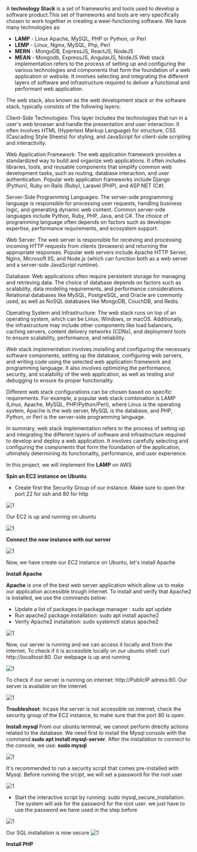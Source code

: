 
A **technology Stack** is a set of frameworks and tools used to develop a software product.This set of frameworks and tools are very specifically chosen to work together in creating a weel-functioning software. We have many technologies as:
- **LAMP** - Linux Apache, MySQL, PHP or Python, or Perl
- **LEMP** - Linux, Nginx, MySQL, Php, Perl
- **MERN** - MongoDB, ExpressJS, ReactJS, NodeJS
- **MEAN** - Mongodb, ExpressJS, AngularJS, NodeJS
Web stack implementation refers to the process of setting up and configuring the various technologies and components that form the foundation of a web application or website. It involves selecting and integrating the different layers of software and infrastructure required to deliver a functional and performant web application.

The web stack, also known as the web development stack or the software stack, typically consists of the following layers:

Client-Side Technologies: This layer includes the technologies that run in a user's web browser and handle the presentation and user interaction. It often involves HTML (Hypertext Markup Language) for structure, CSS (Cascading Style Sheets) for styling, and JavaScript for client-side scripting and interactivity.

Web Application Framework: The web application framework provides a standardized way to build and organize web applications. It often includes libraries, tools, and reusable components that simplify common web development tasks, such as routing, database interaction, and user authentication. Popular web application frameworks include Django (Python), Ruby on Rails (Ruby), Laravel (PHP), and ASP.NET (C#).

Server-Side Programming Languages: The server-side programming language is responsible for processing user requests, handling business logic, and generating dynamic web content. Common server-side languages include Python, Ruby, PHP, Java, and C#. The choice of programming language often depends on factors such as developer expertise, performance requirements, and ecosystem support.

Web Server: The web server is responsible for receiving and processing incoming HTTP requests from clients (browsers) and returning the appropriate responses. Popular web servers include Apache HTTP Server, Nginx, Microsoft IIS, and Node.js (which can function both as a web server and a server-side JavaScript runtime).

Database: Web applications often require persistent storage for managing and retrieving data. The choice of database depends on factors such as scalability, data modeling requirements, and performance considerations. Relational databases like MySQL, PostgreSQL, and Oracle are commonly used, as well as NoSQL databases like MongoDB, CouchDB, and Redis.

Operating System and Infrastructure: The web stack runs on top of an operating system, which can be Linux, Windows, or macOS. Additionally, the infrastructure may include other components like load balancers, caching servers, content delivery networks (CDNs), and deployment tools to ensure scalability, performance, and reliability.

Web stack implementation involves installing and configuring the necessary software components, setting up the database, configuring web servers, and writing code using the selected web application framework and programming language. It also involves optimizing the performance, security, and scalability of the web application, as well as testing and debugging to ensure its proper functionality.

Different web stack configurations can be chosen based on specific requirements. For example, a popular web stack combination is LAMP (Linux, Apache, MySQL, PHP/Python/Perl), where Linux is the operating system, Apache is the web server, MySQL is the database, and PHP, Python, or Perl is the server-side programming language.

In summary, web stack implementation refers to the process of setting up and integrating the different layers of software and infrastructure required to develop and deploy a web application. It involves carefully selecting and configuring the components that form the foundation of the application, ultimately determining its functionality, performance, and user experience.



In this project, we will implement the **LAMP** on AWS

**Spin an EC2 instance on Ubuntu**

 - Create first the Security Group of our instance. Make sure to open the port 22 for ssh and 80 for http
 
![1](https://github.com/adrydry/Cloud_Devops_Projects2023/assets/102819001/3b20baa1-aabb-4475-bcc4-910a2cb2c064)

Our EC2 is up and running on ubuntu

![1](https://github.com/adrydry/Cloud_Devops_Projects2023/assets/102819001/6c54561c-5f90-49da-aa10-d49cbf54a5ed)

**Connect the new instance with our server**

![1](https://github.com/adrydry/Cloud_Devops_Projects2023/assets/102819001/3ccf4423-fafe-4904-81bf-d7f3f12da4d2)

Now, we have create our EC2 instance on Ubuntu, let's install Apache

**Install Apache**

**Apache** is one of the best web server application which allow us to make our application accessible trough internet. To install and verify that Apache2 is installed, we use the commands below:
- Update a list of packages in package manager : sudo apt update
- Run apache2 package installation: sudo apt install apache2
- Verify Apache2 installation: sudo systemctl status apache2

![1](https://github.com/adrydry/Cloud_Devops_Projects2023/assets/102819001/07648063-b529-4357-ba88-55b19cde30b2)

Now, our server is running and we can access it locally and from the internet.
To check if it is accessible locally on our ubuntu shell: curl http://localhost:80. Our webpage is up and running

![1](https://github.com/adrydry/Cloud_Devops_Projects2023/assets/102819001/dc995f65-570a-4779-b804-c28d60295413)

To check if our server is running on internet: http://PublicIP adress:80. Our server is available on the internet

![1](https://github.com/adrydry/Cloud_Devops_Projects2023/assets/102819001/4f12b7d6-c374-4ecd-a31d-fa3a5da05acb)

**Troubleshoot**: Incase the server is not accessible on internet, check the security group of the EC2 instance, to mahe sure that the port 80 is open.


**Install mysql**
From our ubuntu terminal, we cannot perform directly actions related to the database. We need first to install the Mysql console with the command:**sudo apt install mysql-server**. After the installation to connect to the console, we use: **sudo mysql**

![1](https://github.com/adrydry/Cloud_Devops_Projects2023/assets/102819001/c129d44d-fb8b-46a8-8ede-efa2dae95fd0)

It's recommended to run a security script that comes pre-installed with Mysql. Before running the srcipt, we will set a password for the root user

![1](https://github.com/adrydry/Cloud_Devops_Projects2023/assets/102819001/867d8543-e575-49b0-bded-342c543b0368)

- Start the interactive script by running: sudo mysql_secure_installation. The system will ask for the password for the root user. we just have to use the password we have used in the step before

![1](https://github.com/adrydry/Cloud_Devops_Projects2023/assets/102819001/bd49a5b3-0feb-4b6d-a62e-a03c4fd6447d)

Our SQL installation is now secure
![1](https://github.com/adrydry/Cloud_Devops_Projects2023/assets/102819001/d7bf0808-04ea-4b02-b604-623d8dd82cb7)


**Install PHP**


